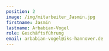 ```yaml
---
position: 2
image: /img/mitarbeiter_Jasmin.jpg
firstname: Jasmin
lastname: Arbabian-Vogel
role: Geschäftsführung
email: arbabian-vogel@iks-hannover.de
---
```


